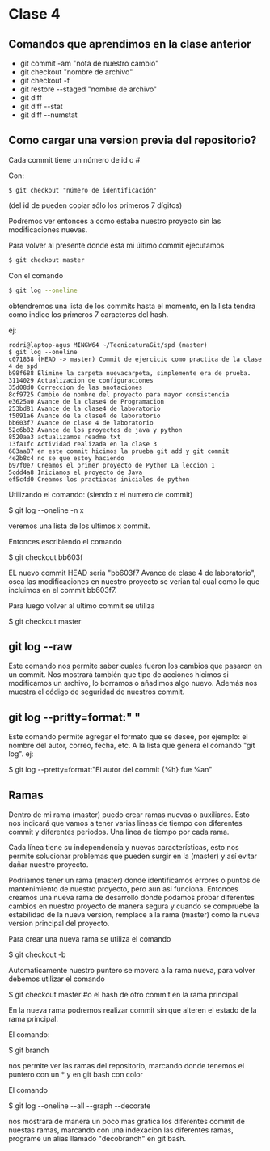 # Clase 4

## Comandos que aprendimos en la clase anterior
- git commit -am "nota de nuestro cambio"
- git checkout "nombre de archivo"
- git checkout -f
- git restore --staged "nombre de archivo"
- git diff
- git diff --stat
- git diff --numstat

## Como cargar una version previa del repositorio?
Cada commit tiene un número de id o #

Con:

```commandline 
$ git checkout "número de identificación"
```

(del id de pueden copiar sólo los primeros 7 dígitos)

Podremos ver entonces a como estaba nuestro proyecto sin las modificaciones nuevas.

Para volver al presente donde esta mi último commit ejecutamos

```bash
$ git checkout master
```

Con el comando 

```bash
$ git log --oneline
```

obtendremos una lista de los commits hasta el momento, en la lista tendra como indice los 
primeros 7 caracteres del hash. 

ej:

```gitbash
rodri@laptop-agus MINGW64 ~/TecnicaturaGit/spd (master)
$ git log --oneline
c071838 (HEAD -> master) Commit de ejercicio como practica de la clase 4 de spd
b98f688 Elimine la carpeta nuevacarpeta, simplemente era de prueba.
3114029 Actualizacion de configuraciones
35d08d0 Correccion de las anotaciones
8cf9725 Cambio de nombre del proyecto para mayor consistencia
e3625a0 Avance de la clase4 de Programacion
253bd81 Avance de la clase4 de laboratorio
f5091a6 Avance de la clase4 de laboratorio
bb603f7 Avance de clase 4 de laboratorio
52c6b82 Avance de los proyectos de java y python
8520aa3 actualizamos readme.txt
13fa1fc Actividad realizada en la clase 3
683aa87 en este commit hicimos la prueba git add y git commit
4e2b8c4 no se que estoy haciendo
b97f0e7 Creamos el primer proyecto de Python La leccion 1
5cdd4a8 Iniciamos el proyecto de Java
ef5c4d0 Creamos los practiacas iniciales de python
```

Utilizando el comando: (siendo x el numero de commit)

$ git log --oneline -n x

veremos una lista de los ultimos x commit.


Entonces escribiendo el comando 

$ git checkout bb603f

EL nuevo commit HEAD seria "bb603f7 Avance de clase 4 de laboratorio",
osea las modificaciones en nuestro proyecto se verian tal cual como lo que 
incluimos en el commit bb603f7.

Para luego volver al ultimo commit se utiliza

$ git checkout master


## git log --raw
Este comando nos permite saber cuales fueron los cambios que pasaron en un 
commit.
Nos mostrará también que tipo de acciones hicimos si modificamos un archivo,
lo borramos o añadimos algo nuevo. Además nos muestra el código de seguridad
de nuestros commit.

## git log --pritty=format:" "
Este comando permite agregar el formato que se desee, por ejemplo:
el nombre del autor, correo, fecha, etc. A la lista que genera el comando 
"git log".
ej:

$ git log --pretty=format:"El autor del commit {%h} fue %an"


## Ramas
Dentro de mi rama (master) puedo crear ramas nuevas o auxiliares.
Esto nos indicará que vamos a tener varias lineas de tiempo con diferentes 
commit y diferentes periodos. Una linea de tiempo por cada rama.

Cada línea tiene su independencia y nuevas características, esto nos permite 
solucionar problemas que pueden surgir en la (master) y así evitar dañar nuestro
proyecto.

Podriamos tener un rama (master) donde identificamos errores o puntos de 
mantenimiento de nuestro proyecto, pero aun asi funciona. Entonces creamos 
una nueva rama de desarrollo donde podamos probar diferentes cambios en nuestro
proyecto de manera segura y cuando se compruebe la estabilidad de la nueva 
version, remplace a la rama (master) como la nueva version principal del
proyecto.

Para crear una nueva rama se utiliza el comando 

$ git checkout -b <nombre de la nueva rama>

Automaticamente nuestro puntero se movera a la rama nueva, para volver 
debemos utilizar el comando 

$ git checkout master #o el hash de otro commit en la rama principal 

En la nueva rama podremos realizar commit sin que alteren el estado 
de la rama principal.



El comando:

$ git branch

nos permite ver las ramas del repositorio, marcando donde tenemos el puntero
con un * y en git bash con color


El comando 

$ git log --oneline --all --graph --decorate

nos mostrara de manera un poco mas grafica los diferentes commit
de nuestas ramas, marcando con una indexacion las diferentes ramas,
programe un alias llamado "decobranch" en git bash.



